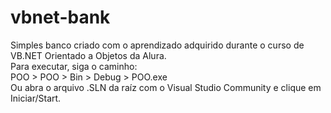 # vbnet-bank
Simples banco criado com o aprendizado adquirido durante o curso de VB.NET Orientado a Objetos da Alura.<br/>
Para executar, siga o caminho:<br/>
POO > POO > Bin > Debug > POO.exe<br/>
Ou abra o arquivo .SLN da raíz com o Visual Studio Community e clique em Iniciar/Start.
